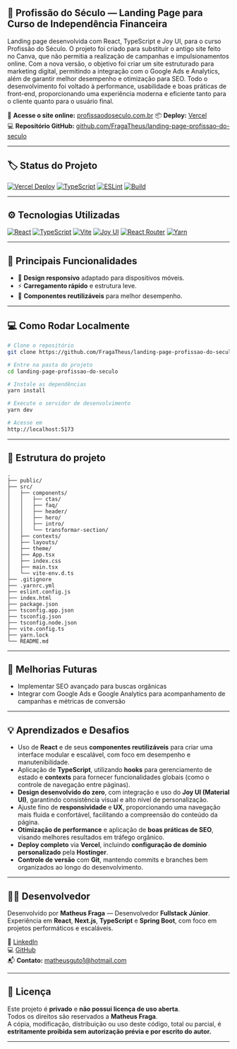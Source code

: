 ## 🚀 Profissão do Século — Landing Page para Curso de Independência Financeira

Landing page desenvolvida com React, TypeScript e Joy UI, para o curso Profissão do Século.
O projeto foi criado para substituir o antigo site feito no Canva, que não permitia a realização de campanhas e impulsionamentos online. Com a nova versão, o objetivo foi criar um site estruturado para marketing digital, permitindo a integração com o Google Ads e Analytics, além de garantir melhor desempenho e otimização para SEO.
Todo o desenvolvimento foi voltado à performance, usabilidade e boas práticas de front-end, proporcionando uma experiência moderna e eficiente tanto para o cliente quanto para o usuário final.

🔗 **Acesse o site online:** [profissaodoseculo.com.br](https://www.profissaodoseculo.com.br/)
📦 **Deploy:** [Vercel](https://vercel.com)  
💻 **Repositório GitHub:** [github.com/FragaTheus/landing-page-profissao-do-seculo](https://github.com/FragaTheus/landing-page-profissao-do-seculo)

---

## 🏷️ Status do Projeto

[![Vercel Deploy](https://img.shields.io/badge/Vercel-Deploy-brightgreen?style=for-the-badge&logo=vercel&logoColor=white)](https://vercel.com)
[![TypeScript](https://img.shields.io/badge/TypeScript-3178C6?style=for-the-badge&logo=typescript&logoColor=white)](https://www.typescriptlang.org/)
[![ESLint](https://img.shields.io/badge/ESLint-4B32C3?style=for-the-badge&logo=eslint&logoColor=white)](https://eslint.org/)
[![Build](https://img.shields.io/badge/Build-Passing-brightgreen?style=for-the-badge)](https://github.com/FragaTheus/landing-page-profissao-do-seculo/actions)

---

## ⚙️ Tecnologias Utilizadas

[![React](https://img.shields.io/badge/React-20232A?style=for-the-badge&logo=react&logoColor=61DAFB)](https://reactjs.org/)
[![TypeScript](https://img.shields.io/badge/TypeScript-3178C6?style=for-the-badge&logo=typescript&logoColor=white)](https://www.typescriptlang.org/)
[![Vite](https://img.shields.io/badge/Vite-646CFF?style=for-the-badge&logo=vite&logoColor=FFD62E)](https://vitejs.dev/)
[![Joy UI](https://img.shields.io/badge/Joy%20UI-007FFF?style=for-the-badge&logo=mui&logoColor=white)](https://mui.com/joy-ui/)
[![React Router](https://img.shields.io/badge/React_Router-CA4245?style=for-the-badge&logo=react-router&logoColor=white)](https://reactrouter.com/)
[![Yarn](https://img.shields.io/badge/Yarn-2C8EBB?style=for-the-badge&logo=yarn&logoColor=white)](https://yarnpkg.com/)

---

## 🧠 Principais Funcionalidades

- 📱 **Design responsivo** adaptado para dispositivos móveis.  
- ⚡ **Carregamento rápido** e estrutura leve.
- 🧩 **Componentes reutilizáveis** para melhor desempenho.   

---

## 💻 Como Rodar Localmente

```bash
# Clone o repositório
git clone https://github.com/FragaTheus/landing-page-profissao-do-seculo.git](https://github.com/FragaTheus/landing-page-profissao-do-futuro.git

# Entre na pasta do projeto
cd landing-page-profissao-do-seculo

# Instale as dependências
yarn install

# Execute o servidor de desenvolvimento
yarn dev

# Acesse em
http://localhost:5173
```
---

## 📁 Estrutura do projeto
```
.
├── public/
├── src/
│   ├── components/
│   │   ├── ctas/
│   │   ├── faq/
│   │   ├── header/
│   │   ├── hero/
│   │   ├── intro/
│   │   └── transformar-section/
│   ├── contexts/
│   ├── layouts/
│   ├── theme/
│   ├── App.tsx
│   ├── index.css
│   ├── main.tsx
│   └── vite-env.d.ts
├── .gitignore
├── .yarnrc.yml
├── eslint.config.js
├── index.html
├── package.json
├── tsconfig.app.json
├── tsconfig.json
├── tsconfig.node.json
├── vite.config.ts
├── yarn.lock
└── README.md
```

---

## 🚀 Melhorias Futuras 

- Implementar SEO avançado para buscas orgânicas
- Integrar com Google Ads e Google Analytics para acompanhamento de campanhas e métricas de conversão

---

## 💡 Aprendizados e Desafios

- Uso de **React** e de seus **componentes reutilizáveis** para criar uma interface modular e escalável, com foco em desempenho e manutenibilidade.  
- Aplicação de **TypeScript**, utilizando **hooks** para gerenciamento de estado e **contexts** para fornecer funcionalidades globais (como o controle de navegação entre páginas).  
- **Design desenvolvido do zero**, com integração e uso do **Joy UI (Material UI)**, garantindo consistência visual e alto nível de personalização.  
- Ajuste fino de **responsividade** e **UX**, proporcionando uma navegação mais fluida e confortável, facilitando a compreensão do conteúdo da página.  
- **Otimização de performance** e aplicação de **boas práticas de SEO**, visando melhores resultados em tráfego orgânico.  
- **Deploy completo** via **Vercel**, incluindo **configuração de domínio personalizado** pela **Hostinger**.  
- **Controle de versão** com **Git**, mantendo commits e branches bem organizados ao longo do desenvolvimento.

---

## 👨‍💻 Desenvolvedor

Desenvolvido por **Matheus Fraga** — Desenvolvedor **Fullstack Júnior**.  
Experiência em **React**, **Next.js**, **TypeScript** e **Spring Boot**, com foco em projetos performáticos e escaláveis.

🔗 [LinkedIn](https://www.linkedin.com/in/matheusfraga/)  
💻 [GitHub](https://github.com/FragaTheus)  
📬 **Contato:** [matheusguto1@hotmail.com](mailto:matheusguto1@hotmail.com)

---

## 🪪 Licença

Este projeto é **privado** e **não possui licença de uso aberta**.  
Todos os direitos são reservados a **Matheus Fraga**.  
A cópia, modificação, distribuição ou uso deste código, total ou parcial, é **estritamente proibida sem autorização prévia e por escrito do autor.**

---
